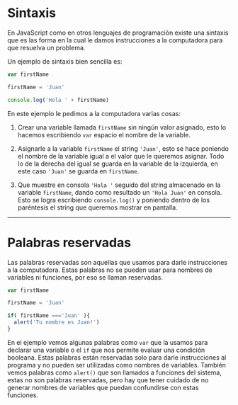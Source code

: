# Sintaxis

En JavaScript como en otros lenguajes de programación existe una sintaxis que es las forma en la cual le damos instrucciones a la computadora para que resuelva un problema.

Un ejemplo de sintaxis bien sencilla es:

```js
var firstName

firstName = 'Juan'

console.log('Hola ' + firstName)
```


En este ejemplo le pedimos a la computadora varias cosas:

1. Crear una variable llamada `firstName` sin ningún valor asignado, esto lo hacemos escribiendo `var` espacio el nombre de la variable.

2. Asignarle a la variable `firstName` el string `'Juan'`, esto se hace poniendo el nombre de la variable igual a el valor que le queremos asignar. Todo lo de la derecha del igual se guarda en la variable de la izquierda, en este caso `'Juan'` se guarda en `firstName`.

3. Que muestre en consola `'Hola '` seguido del string almacenado en la variable `firstName`, dando como resultado un `'Hola Juan'` en consola. Esto se logra escribiendo `console.log()` y poniendo dentro de los paréntesis el string que queremos mostrar en pantalla.

---

# Palabras reservadas

Las palabras reservadas son aquellas que usamos para darle instrucciones a la computadora. Estas palabras no se pueden usar para nombres de variables ni funciones, por eso se llaman reservadas.

```js
var firstName

firstName = 'Juan'

if( firstName ==='Juan' ){
  alert('Tu nombre es Juan!')
}

```

En el ejemplo vemos algunas palabras como `var` que la usamos para declarar una variable o el `if` que nos permite evaluar una condición booleana. Estas palabras están reservadas solo para darle instrucciones al programa y no pueden ser utilizadas como nombres de variables. También vemos palabras como `alert()` que son llamados a funciones del sistema, estas no son palabras reservadas, pero hay que tener cuidado de no generar nombres de variables que puedan confundirse con estas funciones.